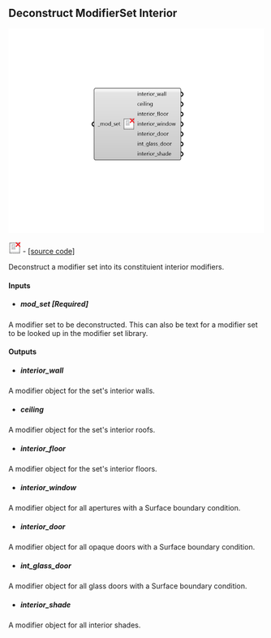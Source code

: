 ## Deconstruct ModifierSet Interior

![](../../images/components/Deconstruct_ModifierSet_Interior.png)

![](../../images/icons/Deconstruct_ModifierSet_Interior.png) - [[source code]](https://github.com/ladybug-tools/honeybee-grasshopper-radiance/blob/master/honeybee_grasshopper_radiance/src//HB%20Deconstruct%20ModifierSet%20Interior.py)


Deconstruct a modifier set into its constituient interior modifiers. 



#### Inputs
* ##### mod_set [Required]
A modifier set to be deconstructed. This can also be text for a modifier set to be looked up in the modifier set library. 

#### Outputs
* ##### interior_wall
A modifier object for the set's interior walls. 
* ##### ceiling
A modifier object for the set's interior roofs. 
* ##### interior_floor
A modifier object for the set's interior floors. 
* ##### interior_window
A modifier object for all apertures with a Surface boundary condition. 
* ##### interior_door
A modifier object for all opaque doors with a Surface boundary condition. 
* ##### int_glass_door
A modifier object for all glass doors with a Surface boundary condition. 
* ##### interior_shade
A modifier object for all interior shades. 